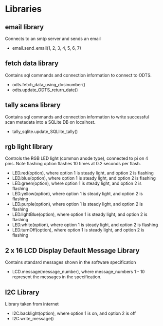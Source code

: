 # Libraries

## email library
Connects to an smtp server and sends an email
- email.send_email(1, 2, 3, 4, 5, 6, 7)

## fetch data library
Contains sql commands and connection information to connect to ODTS.
- odts.fetch_data_using_dosinumber()
- odts.update_ODTS_return_date()

## tally scans library
Contains sql commands and connection information to write successful scan metadata into a SQLite DB on localhost.
- tally_sqlite.update_SQLlite_tally()

## rgb light library
Controls the RGB LED light (common anode type), connected to pi on 4 pins.  Note flashing option flashes 10 times at 0.2 seconds per flash.
- LED.red(option), where option 1 is steady light, and option 2 is flashing
- LED.blue(option), where option 1 is steady light, and option 2 is flashing
- LED.green(option), where option 1 is steady light, and option 2 is flashing
- LED.yellow(option), where option 1 is steady light, and option 2 is flashing
- LED.purple(option), where option 1 is steady light, and option 2 is flashing
- LED.lightBlue(option), where option 1 is steady light, and option 2 is flashing
- LED.white(option), where option 1 is steady light, and option 2 is flashing
- LED.turnOff(option), where option 1 is steady light, and option 2 is flashing


## 2 x 16 LCD Display Default Message Library
Contains standard messages shown in the software specification
- LCD.message(message_number), where message_numbers 1 - 10 represent the messages in the specification.

## I2C Library
Library taken from internet 
- I2C.backlight(option), where option 1 is on, and option 2 is off
- I2C.write_message()

